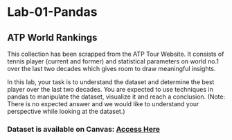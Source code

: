 # Lab-01-Pandas

## ATP World Rankings

This collection has been scrapped from the ATP Tour Website. It consists of tennis player (current and former) and statistical parameters on world no.1 over the last two decades which gives room to draw meaningful insights.

In this lab, your task is to understand the dataset and determine the best player over the last two decades. You are expected to use techniques in pandas to manipulate the dataset, visualize it and reach a conclusion. (Note: There is no expected answer and we would like to understand your perspective while looking at the dataset.)

### Dataset is available on Canvas: [Access Here](ATP_World_Rankings.csv)
